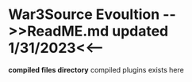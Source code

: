 # War3Source Evoultion -->>ReadME.md updated 1/31/2023<<--

**compiled files directory**
compiled plugins exists here
